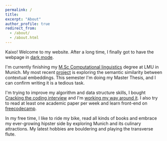```yaml
---
permalink: /
title:
excerpt: "About"
author_profile: true
redirect_from: 
  - /about/
  - /about.html
---
```


Kaixo! Welcome to my website. After a long time, I finally got to have the webpage in [dark mode](https://github.com/academicpages/academicpages.github.io/issues/137#issuecomment-439449905).

I'm currently finishing my [M.Sc Computational linguistics](https://www.uni-muenchen.de/studium/studienangebot/studiengaenge/studienfaecher/computerl_/master2/index.html) degree at LMU in Munich. My most recent [project](https://github.com/anebz/eu-sim) is exploring the semantic similarity between contextual embeddings. This semester I'm doing my Master Thesis, and I can confirm writing it is a tedious task.

I'm trying to improve my algorithm and data structure skills, I bought [Cracking the coding interview](http://www.crackingthecodinginterview.com/) and I'm [working my way around it](https://github.com/anebz/ctci). I also try to read at least one academic paper per week and learn front-end on [freecodecamp](https://www.freecodecamp.org/learn/).

In my free time, I like to ride my bike, read all kinds of books and embrace my ever-growing hipster side by exploring Munich and its culinary attractions. My latest hobbies are bouldering and playing the transverse flute.
